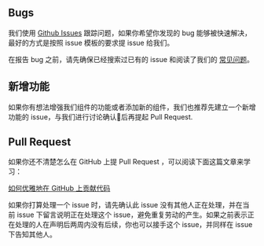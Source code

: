 ## Bugs

我们使用 [Github Issues](https://github.com/salt-ui/saltui/issues) 跟踪问题，如果你希望你发现的 bug 能够被快速解决，最好的方式是按照 issue 模板的要求提 issue 给我们。

在报告 bug 之前，请先确保已经搜索过已有的 issue 和阅读了我们的 [常见问题](https://github.com/salt-ui/saltui/issues/10)。


## 新增功能

如果你有想法增强我们组件的功能或者添加新的组件，我们也推荐先建立一个新增功能的 issue，与我们进行讨论确认后再提起 Pull Request.


## Pull Request


如果你还不清楚怎么在 GitHub 上提 Pull Request ，可以阅读下面这篇文章来学习：

[如何优雅地在 GitHub 上贡献代码](https://segmentfault.com/a/1190000000736629)

如果你打算处理一个 issue 时，请先确认此 issue 没有其他人正在处理，并在当前 issue 下留言说明正在处理这个 issue，避免重复劳动的产生。如果之前表示正在处理的人在声明后两周内没有后续，你也可以接手这个 issue，并同样在 issue 下告知其他人。
